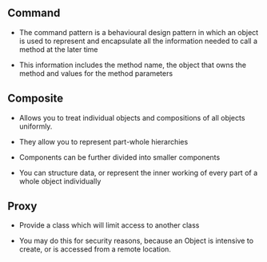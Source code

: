## Command

* The command pattern is a behavioural design pattern in which an object is used to represent and encapsulate all the information needed to call a method at the later time

* This information includes the method name, the object that owns the method and values for the method parameters



## Composite

* Allows you to treat individual objects and compositions of all objects uniformly.

* They allow you to represent part-whole hierarchies

* Components can be further divided into smaller components

* You can structure data, or represent the inner working of every part of a whole object individually



## Proxy

* Provide a class which will limit access to another class

* You may do this for security reasons, because an Object is intensive to create, or is accessed from a remote location.